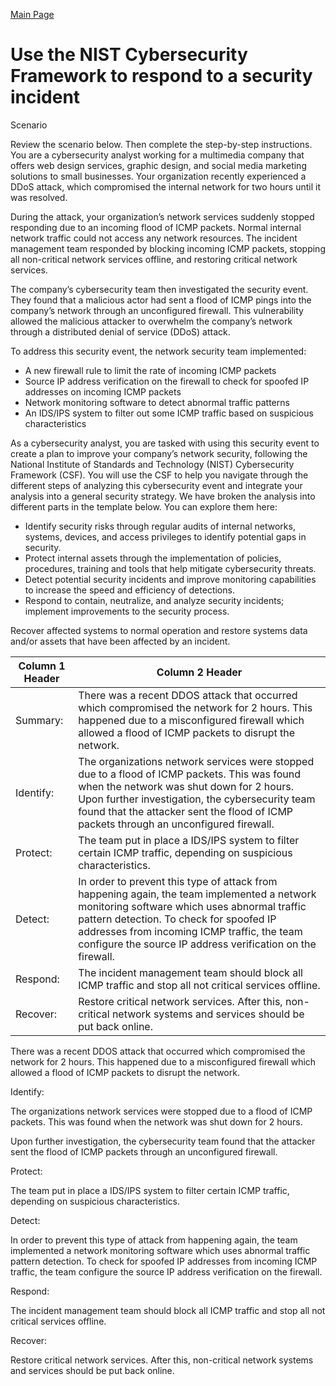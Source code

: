 [Main Page](https://github.com/davidj778/davidj778)

# Use the NIST Cybersecurity Framework to respond to a security incident

Scenario

Review the scenario below. Then complete the step-by-step instructions.
You are a cybersecurity analyst working for a multimedia company that offers web design services, graphic design, and social media marketing solutions to small businesses. Your organization recently experienced a DDoS attack, which compromised the internal network for two hours until it was resolved.

During the attack, your organization’s network services suddenly stopped responding due to an incoming flood of ICMP packets. Normal internal network traffic could not access any network resources. The incident management team responded by blocking incoming ICMP packets, stopping all non-critical network services offline, and restoring critical network services.

The company’s cybersecurity team then investigated the security event. They found that a malicious actor had sent a flood of ICMP pings into the company’s network through an unconfigured firewall. This vulnerability allowed the malicious attacker to overwhelm the company’s network through a distributed denial of service (DDoS) attack.

To address this security event, the network security team implemented:
- A new firewall rule to limit the rate of incoming ICMP packets
- Source IP address verification on the firewall to check for spoofed IP addresses on incoming ICMP packets
- Network monitoring software to detect abnormal traffic patterns
- An IDS/IPS system to filter out some ICMP traffic based on suspicious characteristics

As a cybersecurity analyst, you are tasked with using this security event to create a plan to improve your company’s network security, following the National Institute of Standards and Technology (NIST) Cybersecurity Framework (CSF). You will use the CSF to help you navigate through the different steps of analyzing this cybersecurity event and integrate your analysis into a general security strategy. We have broken the analysis into different parts in the template below. You can explore them here:
- Identify security risks through regular audits of internal networks, systems, devices, and access privileges to identify potential gaps in security.
- Protect internal assets through the implementation of policies, procedures, training and tools that help mitigate cybersecurity threats.
- Detect potential security incidents and improve monitoring capabilities to increase the speed and efficiency of detections.
- Respond to contain, neutralize, and analyze security incidents; implement improvements to the security process.

Recover affected systems to normal operation and restore systems data and/or assets that have been affected by an incident.



<table>
  <thead>
    <tr>
      <th>Column 1 Header</th>
      <th>Column 2 Header</th>
    </tr>
  </thead>
  <tbody>
    <tr>
      <td>Summary:</td>
      <td>There was a recent DDOS attack that occurred which  compromised the network for 2 hours. This happened due to a misconfigured firewall which allowed a flood of ICMP packets to disrupt the network.</td>
    </tr>
    <tr>
      <td>Identify:</td>
      <td>The organizations network services were stopped due to a flood of ICMP packets. This was found when the network was shut down for 2 hours.
        Upon further investigation, the cybersecurity team found that the attacker sent the flood of ICMP packets through an unconfigured firewall.
      </td>
    </tr>
    <tr>
      <td>Protect:</td>
      <td>The team put in place a IDS/IPS system to filter certain ICMP traffic, depending on suspicious characteristics.</td>
    </tr>
    <tr>
      <td>Detect:</td>
      <td>In order to prevent this type of attack from happening again, the team implemented a network monitoring software which uses abnormal traffic pattern detection. To check for spoofed IP addresses from incoming ICMP traffic, the team configure the source IP address verification on the firewall.</td>
    </tr>
    <tr>
      <td>Respond:</td>
      <td>The incident management team should block all ICMP traffic and stop all not critical services offline.</td>
    </tr>
    <tr>
      <td>Recover:</td>
      <td>Restore critical network services. After this, non-critical network systems and services should be put back online.</td>
    </tr> 
  </tbody>
</table>



There was a recent DDOS attack that occurred which  compromised the network for 2 hours. This happened due to a misconfigured firewall which allowed a flood of ICMP packets to disrupt the network.

Identify:

The organizations network services were stopped due to a flood of ICMP packets. This was found when the network was shut down for 2 hours.

Upon further investigation, the cybersecurity team found that the attacker sent the flood of ICMP packets through an unconfigured firewall.

Protect:

The team put in place a IDS/IPS system to filter certain ICMP traffic, depending on suspicious characteristics.

Detect:

In order to prevent this type of attack from happening again, the team implemented a network monitoring software which uses abnormal traffic pattern detection. To check for spoofed IP addresses from incoming ICMP traffic, the team configure the source IP address verification on the firewall.

Respond:

The incident management team should block all ICMP traffic and stop all not critical services offline.

Recover:

Restore critical network services. After this, non-critical network systems and services should be put back online.







